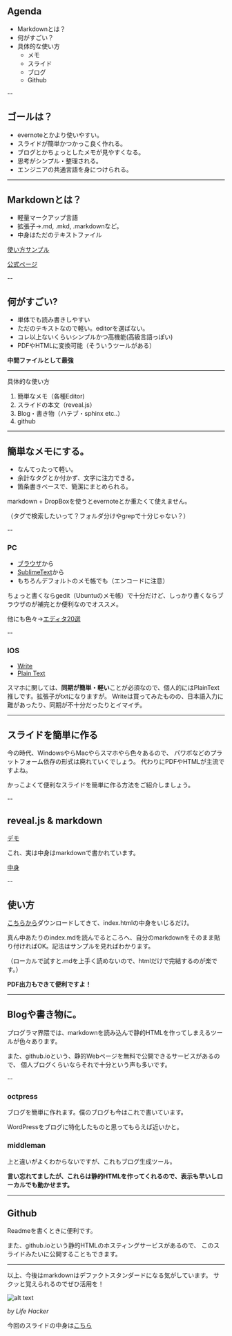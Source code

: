 
## Agenda

 - Markdownとは？
 - 何がすごい？
 - 具体的な使い方
    * メモ
    * スライド
    * ブログ
    * Github

--

## ゴールは？

 - evernoteとかより使いやすい。
 - スライドが簡単かつかっこ良く作れる。
 - ブログとかちょっとしたメモが見やすくなる。
 - 思考がシンプル・整理される。
 - エンジニアの共通言語を身につけられる。

---

## Markdownとは？

 - 軽量マークアップ言語
 - 拡張子→.md, .mkd, .markdownなど。
 - 中身はただのテキストファイル

[使い方サンプル](http://kojika17.com/2013/01/starting-markdown.html)

[公式ページ](http://daringfireball.nhttps://github.com/uryyyyyyy/slideset/projects/markdown/)

--

## 何がすごい?

 - 単体でも読み書きしやすい
 - ただのテキストなので軽い。editorを選ばない。
 - コレ以上ないくらいシンプルかつ高機能(高級言語っぽい)
 - PDFやHTMLに変換可能（そういうツールがある）

**中間ファイルとして最強**

---

具体的な使い方

 1. 簡単なメモ（各種Editor)
 2. スライドの本文（reveal.js）
 3. Blog・書き物（ハテブ・sphinx etc..）
 4. github


---

## 簡単なメモにする。

 - なんてったって軽い。
 - 余計なタグとか付かず、文字に注力できる。
 - 箇条書きベースで、簡潔にまとめられる。

markdown + DropBoxを使うとevernoteとか重たくて使えません。

（タグで検索したいって？フォルダ分けやgrepで十分じゃない？）

--

### PC

 - [ブラウザ](http://jrmoran.com/playground/markdown-live-editor/)から
 - [SublimeText](http://sonoshou.hatenablog.jp/entry/2013/12/20/Sublime_Text_%E3%81%A7_Markdown%EF%BC%8E)から
 - もちろんデフォルトのメモ帳でも（エンコードに注意）

ちょっと書くならgedit（Ubuntuのメモ帳）で十分だけど、しっかり書くならブラウザのが補完とか便利なのでオススメ。

他にも色々→[エディタ20選](http://www.find-job.net/startup/20-markdown-editors)

--

### IOS

 - [Write](http://lifehacking.jp/2014/01/write/)
 - [Plain Text](http://www.appbank.net/2014/01/09/iphone-application/730935.php)

スマホに関しては、**同期が簡単・軽い**ことが必須なので、個人的にはPlainText推しです。拡張子がtxtになりますが。
Writeは買ってみたものの、日本語入力に難があったり、同期が不十分だったりとイマイチ。

---

## スライドを簡単に作る

今の時代、WindowsやらMacやらスマホやら色々あるので、
パワポなどのプラットフォーム依存の形式は廃れていくでしょう。
代わりにPDFやHTMLが主流ですよね。

かっこよくて便利なスライドを簡単に作る方法をご紹介しましょう。


--

## reveal.js & markdown

[デモ](http://uryyyyyyy.github.io/slides/#/)

これ、実は中身はmarkdownで書かれています。

[中身](http://uryyyyyyy.github.io/slides/main_text/index.md)

--

## 使い方

[こちらから](https://github.com/uryyyyyyy/slides/tree/gh-pages)ダウンロードしてきて、index.htmlの中身をいじるだけ。

真ん中あたりのindex.mdを読んでるところへ、自分のmarkdownをそのまま貼り付ければOK。記法はサンプルを見ればわかります。

（ローカルで試すと.mdを上手く読めないので、htmlだけで完結するのが楽です。）

**PDF出力もできて便利ですよ！**

---

## Blogや書き物に。

プログラマ界隈では、markdownを読み込んで静的HTMLを作ってしまえるツールが色々あります。

また、github.ioという、静的Webページを無料で公開できるサービスがあるので、
個人ブログくらいならそれで十分という声も多いです。

--

### octpress
ブログを簡単に作れます。僕のブログも今はこれで書いています。

WordPressをブログに特化したものと思ってもらえば近いかと。

### middleman
上と違いがよくわからないですが、これもブログ生成ツール。

**言い忘れてましたが、これらは静的HTMLを作ってくれるので、表示も早いしローカルでも動かせます。**

---

## Github

Readmeを書くときに便利です。

また、github.ioという静的HTMLのホスティングサービスがあるので、
このスライドみたいに公開することもできます。

---

以上、今後はmarkdownはデファクトスタンダードになる気がしています。
サクッと覚えられるのでぜひ活用を！

![alt text][11]

*by Life Hacker*


今回のスライドの中身は[こちら][12]

  [11]: http://www.lifehacker.jp/images/2013/06/130611Markdown1.jpg
  [12]: http://uryyyyyyy.github.io/slides/main_text/markdown.md

